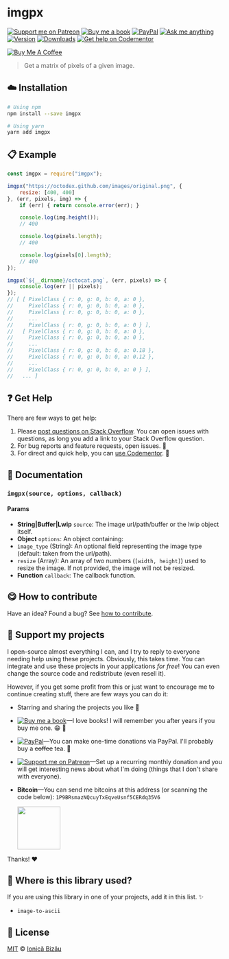 <!-- Please do not edit this file. Edit the `blah` field in the `package.json` instead. If in doubt, open an issue. -->


















# imgpx

 [![Support me on Patreon][badge_patreon]][patreon] [![Buy me a book][badge_amazon]][amazon] [![PayPal][badge_paypal_donate]][paypal-donations] [![Ask me anything](https://img.shields.io/badge/ask%20me-anything-1abc9c.svg)](https://github.com/IonicaBizau/ama) [![Version](https://img.shields.io/npm/v/imgpx.svg)](https://www.npmjs.com/package/imgpx) [![Downloads](https://img.shields.io/npm/dt/imgpx.svg)](https://www.npmjs.com/package/imgpx) [![Get help on Codementor](https://cdn.codementor.io/badges/get_help_github.svg)](https://www.codementor.io/johnnyb?utm_source=github&utm_medium=button&utm_term=johnnyb&utm_campaign=github)

<a href="https://www.buymeacoffee.com/H96WwChMy" target="_blank"><img src="https://www.buymeacoffee.com/assets/img/custom_images/yellow_img.png" alt="Buy Me A Coffee"></a>







> Get a matrix of pixels of a given image.

















## :cloud: Installation

```sh
# Using npm
npm install --save imgpx

# Using yarn
yarn add imgpx
```













## :clipboard: Example



```js
const imgpx = require("imgpx");

imgpx("https://octodex.github.com/images/original.png", {
    resize: [400, 400]
}, (err, pixels, img) => {
    if (err) { return console.error(err); }

    console.log(img.height());
    // 400

    console.log(pixels.length);
    // 400

    console.log(pixels[0].length);
    // 400
});

imgpx(`${__dirname}/octocat.png`, (err, pixels) => {
    console.log(err || pixels);
});
// [ [ PixelClass { r: 0, g: 0, b: 0, a: 0 },
//     PixelClass { r: 0, g: 0, b: 0, a: 0 },
//     PixelClass { r: 0, g: 0, b: 0, a: 0 },
//     ...
//     PixelClass { r: 0, g: 0, b: 0, a: 0 } ],
//   [ PixelClass { r: 0, g: 0, b: 0, a: 0 },
//     PixelClass { r: 0, g: 0, b: 0, a: 0 },
//     ...
//     PixelClass { r: 0, g: 0, b: 0, a: 0.18 },
//     PixelClass { r: 0, g: 0, b: 0, a: 0.12 },
//     ...
//     PixelClass { r: 0, g: 0, b: 0, a: 0 } ],
//   ... ]
```











## :question: Get Help

There are few ways to get help:



 1. Please [post questions on Stack Overflow](https://stackoverflow.com/questions/ask). You can open issues with questions, as long you add a link to your Stack Overflow question.
 2. For bug reports and feature requests, open issues. :bug:
 3. For direct and quick help, you can [use Codementor](https://www.codementor.io/johnnyb). :rocket:





## :memo: Documentation


### `imgpx(source, options, callback)`

#### Params

- **String|Buffer|Lwip** `source`: The image url/path/buffer or the lwip object itself.
- **Object** `options`: An object containing:
 - `image_type` (String): An optional field representing the image type (default: taken from the url/path).
 - `resize` (Array): An array of two numbers (`[width, height]`) used to resize the image. If not provided, the image will not be resized.
- **Function** `callback`: The callback function.














## :yum: How to contribute
Have an idea? Found a bug? See [how to contribute][contributing].


## :sparkling_heart: Support my projects
I open-source almost everything I can, and I try to reply to everyone needing help using these projects. Obviously,
this takes time. You can integrate and use these projects in your applications *for free*! You can even change the source code and redistribute (even resell it).

However, if you get some profit from this or just want to encourage me to continue creating stuff, there are few ways you can do it:


 - Starring and sharing the projects you like :rocket:
 - [![Buy me a book][badge_amazon]][amazon]—I love books! I will remember you after years if you buy me one. :grin: :book:
 - [![PayPal][badge_paypal]][paypal-donations]—You can make one-time donations via PayPal. I'll probably buy a ~~coffee~~ tea. :tea:
 - [![Support me on Patreon][badge_patreon]][patreon]—Set up a recurring monthly donation and you will get interesting news about what I'm doing (things that I don't share with everyone).
 - **Bitcoin**—You can send me bitcoins at this address (or scanning the code below): `1P9BRsmazNQcuyTxEqveUsnf5CERdq35V6`

    <img src="https://i.imgur.com/B5aGue9.png" width="100" height="100" />


Thanks! :heart:
















## :dizzy: Where is this library used?
If you are using this library in one of your projects, add it in this list. :sparkles:

 - `image-to-ascii`











## :scroll: License

[MIT][license] © [Ionică Bizău][website]






[license]: /LICENSE
[website]: https://ionicabizau.net
[contributing]: /CONTRIBUTING.md
[docs]: /DOCUMENTATION.md
[badge_patreon]: https://ionicabizau.github.io/badges/patreon.svg
[badge_amazon]: https://ionicabizau.github.io/badges/amazon.svg
[badge_paypal]: https://ionicabizau.github.io/badges/paypal.svg
[badge_paypal_donate]: https://ionicabizau.github.io/badges/paypal_donate.svg
[patreon]: https://www.patreon.com/ionicabizau
[amazon]: http://amzn.eu/hRo9sIZ
[paypal-donations]: https://www.paypal.com/cgi-bin/webscr?cmd=_s-xclick&hosted_button_id=RVXDDLKKLQRJW
